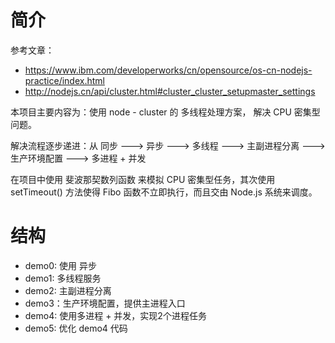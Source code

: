 # 简介 
参考文章：
- https://www.ibm.com/developerworks/cn/opensource/os-cn-nodejs-practice/index.html
- http://nodejs.cn/api/cluster.html#cluster_cluster_setupmaster_settings

本项目主要内容为：使用 node - cluster 的 多线程处理方案， 解决 CPU 密集型问题。

解决流程逐步递进：从 同步 ---> 异步 ---> 多线程 ---> 主副进程分离 ---> 生产环境配置 ---> 多进程 + 并发

在项目中使用 斐波那契数列函数 来模拟 CPU 密集型任务，其次使用 setTimeout() 方法使得 Fibo 函数不立即执行，而且交由 Node.js 系统来调度。

# 结构
- demo0: 使用 异步 
- demo1: 多线程服务
- demo2: 主副进程分离
- demo3：生产环境配置，提供主进程入口
- demo4: 使用多进程 + 并发，实现2个进程任务
- demo5: 优化 demo4 代码